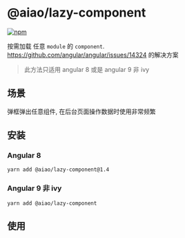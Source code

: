 # @aiao/lazy-component

[![npm][shields-lazy-component]][npm-lazy-component]

按需加载 任意 `module` 的 `component`. https://github.com/angular/angular/issues/14324 的解决方案

> 此方法只适用 angular 8 或是 angular 9 非 ivy

## 场景

弹框弹出任意组件, 在后台页面操作数据时使用非常频繁

## 安装

### Angular 8

```console
yarn add @aiao/lazy-component@1.4
```

### Angular 9 非 ivy

```console
yarn add @aiao/lazy-component
```

## 使用

[shields-lazy-component]: https://img.shields.io/npm/v/@aiao/lazy-component?label=&style=flat-square
[npm-lazy-component]: https://www.npmjs.com/@aiao/lazy-component
